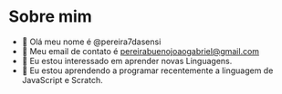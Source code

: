 # Sobre mim
- 👋 Olá meu nome é @pereira7dasensi
- 👀 Meu email de contato é pereirabuenojoaogabriel@gmail.com
- 🌱 Eu estou interessado em aprender novas Linguagens.
- 💞️ Eu estou aprendendo a programar recentemente a linguagem de JavaScript e Scratch.
